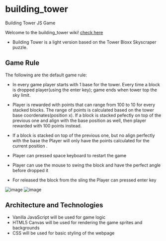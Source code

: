 # building_tower
Building Tower JS Game

Welcome to the building_tower wiki! [check here](https://yenisbel.github.io/building_tower/)
* Building Tower is  a light version based on the Tower Bloxx Skyscraper puzzle.

## Game Rule
The following are the default game rule:

* In every game player starts with 1 base for the tower. Every time a block is dropped player(using the enter key); game ends when tower top the sky limit.

* Player is rewarded with points that can range from 100 to 10 for every stacked blocks. The range of points is calculated based on the tower base coordenates(position x). If a block is stacked pefectly on top of the previous one and align with the base position as well, then player rewarded with 100 points instead. 

* If a block is stacked on top of the previous one, but no align perfectly with the base the Player will only have the points calculated for the current position . 

* Player can pressed space keyboard to restart the game

* Player can use the mouse to swing the block and have the perfect angle before dropped it

* For released the block from the sling the Player can pressed enter key

![image](https://user-images.githubusercontent.com/7420659/76723834-94309080-6740-11ea-8c50-3574b3843655.png) ![image](https://user-images.githubusercontent.com/7420659/76723942-043f1680-6741-11ea-8568-2c7a84c95839.png)




## Architecture and Technologies
* Vanilla JavaScript will be used for game logic
* HTML5 Canvas will be used for rendering the game sprites and backgrounds
* CSS will be used for basic styling of the webpage

